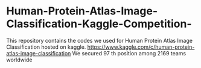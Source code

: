# Human-Protein-Atlas-Image-Classification-Kaggle-Competition-
This repository contains the codes we used for Human Protein Atlas Image Classification hosted on kaggle. 
https://www.kaggle.com/c/human-protein-atlas-image-classification
We secured 97 th position among 2169 teams worldwide
